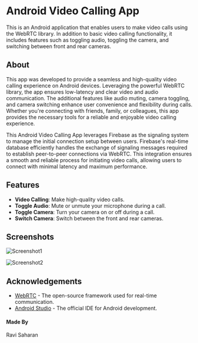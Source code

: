 <!DOCTYPE html>
<html lang="en">
<head>
    <meta charset="UTF-8">
    <meta name="viewport" content="width=device-width, initial-scale=1.0">
</head>
<body>

<h1>Android Video Calling App</h1>

<p>This is an Android application that enables users to make video calls using the WebRTC library. In addition to basic video calling functionality, it includes features such as toggling audio, toggling the camera, and switching between front and rear cameras.</p>

<h2>About</h2>
<p>This app was developed to provide a seamless and high-quality video calling experience on Android devices. Leveraging the powerful WebRTC library, the app ensures low-latency and clear video and audio communication. The additional features like audio muting, camera toggling, and camera switching enhance user convenience and flexibility during calls. Whether you're connecting with friends, family, or colleagues, this app provides the necessary tools for a reliable and enjoyable video calling experience.</p>

<p>This Android Video Calling App leverages Firebase as the signaling system to manage the initial connection setup between users. Firebase's real-time database efficiently handles the exchange of signaling messages required to establish peer-to-peer connections via WebRTC. This integration ensures a smooth and reliable process for initiating video calls, allowing users to connect with minimal latency and maximum performance.</p>

<h2>Features</h2>
<ul>
    <li><strong>Video Calling</strong>: Make high-quality video calls.</li>
    <li><strong>Toggle Audio</strong>: Mute or unmute your microphone during a call.</li>
    <li><strong>Toggle Camera</strong>: Turn your camera on or off during a call.</li>
    <li><strong>Switch Camera</strong>: Switch between the front and rear cameras.</li>
</ul>

<h2>Screenshots</h2>
<p><img src="screenshots/screenshot1.png" alt="Screenshot1"></p>
<p><img src="screenshots/screenshot2.png" alt="Screenshot2"></p>


<h2>Acknowledgements</h2>
<ul>
    <li><a href="https://webrtc.org/">WebRTC</a> - The open-source framework used for real-time communication.</li>
    <li><a href="https://developer.android.com/studio">Android Studio</a> - The official IDE for Android development.</li>
</ul>

<h4>Made By</h4>
<p>Ravi Saharan</p>

</body>
</html>
